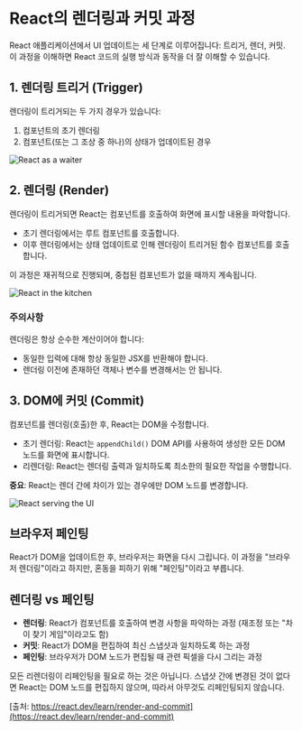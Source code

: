 # React의 렌더링과 커밋 과정

React 애플리케이션에서 UI 업데이트는 세 단계로 이루어집니다: 트리거, 렌더, 커밋. 이 과정을 이해하면 React 코드의 실행 방식과 동작을 더 잘 이해할 수 있습니다.

## 1. 렌더링 트리거 (Trigger)

렌더링이 트리거되는 두 가지 경우가 있습니다:

1. 컴포넌트의 초기 렌더링
2. 컴포넌트(또는 그 조상 중 하나)의 상태가 업데이트된 경우

![React as a waiter](https://react.dev/images/docs/illustrations/i_render-and-commit1.png)

## 2. 렌더링 (Render)

렌더링이 트리거되면 React는 컴포넌트를 호출하여 화면에 표시할 내용을 파악합니다.

- 초기 렌더링에서는 루트 컴포넌트를 호출합니다.
- 이후 렌더링에서는 상태 업데이트로 인해 렌더링이 트리거된 함수 컴포넌트를 호출합니다.

이 과정은 재귀적으로 진행되며, 중첩된 컴포넌트가 없을 때까지 계속됩니다.

![React in the kitchen](https://react.dev/images/docs/illustrations/i_render-and-commit2.png)

### 주의사항

렌더링은 항상 순수한 계산이어야 합니다:

- 동일한 입력에 대해 항상 동일한 JSX를 반환해야 합니다.
- 렌더링 이전에 존재하던 객체나 변수를 변경해서는 안 됩니다.

## 3. DOM에 커밋 (Commit)

컴포넌트를 렌더링(호출)한 후, React는 DOM을 수정합니다.

- 초기 렌더링: React는 `appendChild()` DOM API를 사용하여 생성한 모든 DOM 노드를 화면에 표시합니다.
- 리렌더링: React는 렌더링 출력과 일치하도록 최소한의 필요한 작업을 수행합니다.

**중요**: React는 렌더 간에 차이가 있는 경우에만 DOM 노드를 변경합니다.

![React serving the UI](https://react.dev/images/docs/illustrations/i_render-and-commit3.png)

## 브라우저 페인팅

React가 DOM을 업데이트한 후, 브라우저는 화면을 다시 그립니다. 이 과정을 "브라우저 렌더링"이라고 하지만, 혼동을 피하기 위해 "페인팅"이라고 부릅니다.

## 렌더링 vs 페인팅

- **렌더링**: React가 컴포넌트를 호출하여 변경 사항을 파악하는 과정 (재조정 또는 "차이 찾기 게임"이라고도 함)
- **커밋**: React가 DOM을 편집하여 최신 스냅샷과 일치하도록 하는 과정
- **페인팅**: 브라우저가 DOM 노드가 편집될 때 관련 픽셀을 다시 그리는 과정

모든 리렌더링이 리페인팅을 필요로 하는 것은 아닙니다. 스냅샷 간에 변경된 것이 없다면 React는 DOM 노드를 편집하지 않으며, 따라서 아무것도 리페인팅되지 않습니다.

[출처: https://react.dev/learn/render-and-commit](https://react.dev/learn/render-and-commit)
